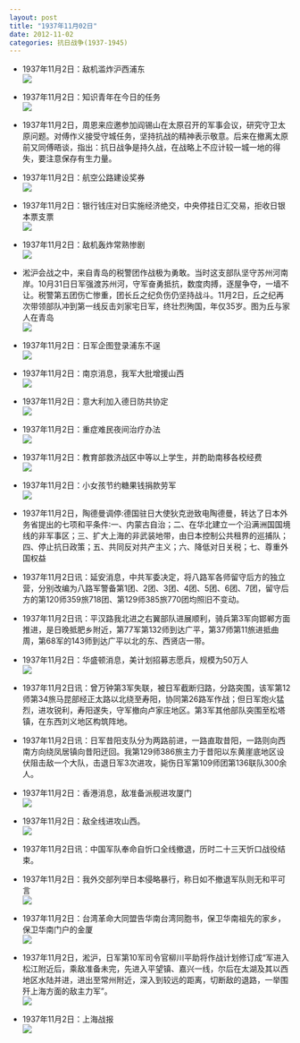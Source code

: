 ```yaml
---
layout: post
title: "1937年11月02日"
date: 2012-11-02
categories: 抗日战争(1937-1945)
---
```


<meta name="referrer" content="no-referrer" />

- 1937年11月2日：敌机滥炸沪西浦东 <br/><img src="https://ww3.sinaimg.cn/large/aca367d8jw1dyh3osnpf4j.jpg" />

- 1937年11月2日：知识青年在今日的任务 <br/><img src="https://ww4.sinaimg.cn/large/aca367d8jw1dyh1ylfyraj.jpg" />

- 1937年11月2日，周恩来应邀参加阎锡山在太原召开的军事会议，研究守卫太原问题。对傅作义接受守城任务，坚持抗战的精神表示敬意。后来在撤离太原前又同傅晤谈，指出：抗日战争是持久战，在战略上不应计较一城一地的得失，要注意保存有生力量。 

- 1937年11月2日：航空公路建设奖券 <br/><img src="https://ww4.sinaimg.cn/large/aca367d8jw1dyh08b9k9ij.jpg" />

- 1937年11月2日：银行钱庄对日实施经济绝交，中央停挂日汇交易，拒收日银本票支票 <br/><img src="https://ww4.sinaimg.cn/large/aca367d8jw1dygwr9uo6aj.jpg" />

- 1937年11月2日：敌机轰炸常熟惨剧 <br/><img src="https://ww4.sinaimg.cn/large/aca367d8jw1dygv0uwrb2j.jpg" />

- 淞沪会战之中，来自青岛的税警团作战极为勇敢。当时这支部队坚守苏州河南岸。10月31日日军强渡苏州河，守军奋勇抵抗，数度肉搏，逐屋争夺，一墙不让。税警第五团伤亡惨重，团长丘之纪负伤仍坚持战斗。11月2日，丘之纪再次带领部队冲到第一线反击刘家宅日军，终壮烈殉国，年仅35岁。图为丘与家人在青岛 <br/><img src="https://ww4.sinaimg.cn/large/aca367d8jw1dygtq0rmj4j.jpg" />

- 1937年11月2日：日军企图登录浦东不逞 <br/><img src="https://ww4.sinaimg.cn/large/aca367d8jw1dygtahz2n5j.jpg" />

- 1937年11月2日：南京消息，我军大批增援山西 <br/><img src="https://ww3.sinaimg.cn/large/aca367d8jw1dygrk16d0sj.jpg" />

- 1937年11月2日：意大利加入德日防共协定 <br/><img src="https://ww3.sinaimg.cn/large/aca367d8jw1dygptcry07j.jpg" />

- 1937年11月2日：重症难民夜间治疗办法 <br/><img src="https://ww4.sinaimg.cn/large/aca367d8jw1dygo37vhw0j.jpg" />

- 1937年11月2日：教育部救济战区中等以上学生，并酌助南移各校经费 <br/><img src="https://ww4.sinaimg.cn/large/aca367d8jw1dygmciz5p2j.jpg" />

- 1937年11月2日：小女孩节约糖果钱捐款劳军 <br/><img src="https://ww4.sinaimg.cn/large/aca367d8jw1dygkm9j5noj.jpg" />

- 1937年11月2日，陶德曼调停:德国驻日大使狄克逊致电陶德曼，转达了日本外务省提出的七项和平条件∶一、内蒙古自治；二、在华北建立一个沿满洲国国境线的非军事区；三、扩大上海的非武装地带，由日本控制公共租界的巡捕队；四、停止抗日政策；五、共同反对共产主义；六、降低对日关税；七、尊重外国权益 

- 1937年11月2日讯：延安消息，中共军委决定，将八路军各师留守后方的独立营，分别改编为八路军警备第1团、2团、3团、4团、5团、6团、7团，留守后方的第120师359旅718团、第129师385旅770团均照旧不变动。 

- 1937年11月2日讯：平汉路我北进之右翼部队进展顺利，骑兵第3军向邯郸方面推进，是日晚抵肥乡附近，第77军第132师到达广平，第37师第11旅进抵曲周，第68军的143师到达广平以北的东、西贤店一带。 

- 1937年11月2日：华盛顿消息，美计划招募志愿兵，规模为50万人 <br/><img src="https://ww2.sinaimg.cn/large/aca367d8jw1dygivt256yj.jpg" />

- 1937年11月2日讯：曾万钟第3军失联，被日军截断归路，分路突围，该军第12师第34旅马昆部经正太路以北绕至寿阳，协同第26路军作战；但日军炮火猛烈，进攻锐利，寿阳遂失，守军撤向卢家庄地区。第3军其他部队突围至松塔镇，在东西刘义地区构筑阵地。 

- 1937年11月2日讯：日军昔阳支队分为两路前进，一路直取昔阳，一路则向西南方向绕凤居镇向昔阳迂回。我第129师386旅主力于昔阳以东黄崖底地区设伏阻击敌一个大队，击退日军3次进攻，毙伤日军第109师团第136联队300余人。 

- 1937年11月2日：香港消息，敌准备派舰进攻厦门 <br/><img src="https://ww2.sinaimg.cn/large/aca367d8jw1dygh5j3o05j.jpg" />

- 1937年11月2日：敌全线进攻山西。 <br/><img src="https://ww2.sinaimg.cn/large/aca367d8jw1dygfez8zj1j.jpg" />

- 1937年11月2日讯：中国军队奉命自忻口全线撤退，历时二十三天忻口战役结束。 

- 1937年11月2日：我外交部列举日本侵略暴行，称日如不撤退军队则无和平可言 <br/><img src="https://ww3.sinaimg.cn/large/aca367d8jw1dygdojfjglj.jpg" />

- 1937年11月2日：台湾革命大同盟告华南台湾同胞书，保卫华南祖先的家乡，保卫华南门户的金厦 <br/><img src="https://ww3.sinaimg.cn/large/aca367d8jw1dygby4sex5j.jpg" />

- 1937年11月2日，淞沪，日军第10军司令官柳川平助将作战计划修订成“军进入松江附近后，乘敌准备未完，先进入平望镇、嘉兴一线，尔后在太湖及其以西地区水陆并进，进出至常州附近，深入到较远的距离，切断敌的退路，一举围歼上海方面的敌主力军”。 <br/><img src="https://ww1.sinaimg.cn/large/aca367d8jw1dygbniyc4cj.jpg" />

- 1937年11月2日：上海战报 <br/><img src="https://ww4.sinaimg.cn/large/aca367d8jw1dyga7jnloyj.jpg" />

